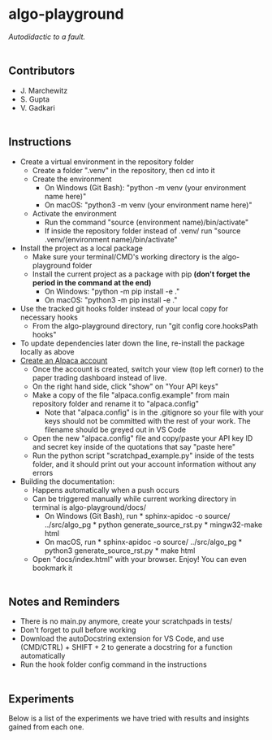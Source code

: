 # algo-playground #
*Autodidactic to a fault.*
<br><br>

## Contributors ##
* J. Marchewitz
* S. Gupta
* V. Gadkari
<br><br>

## Instructions ##
* Create a virtual environment in the repository folder
    * Create a folder ".venv" in the repository, then cd into it
    * Create the environment
        * On Windows (Git Bash): "python -m venv (your environment name here)"
        * On macOS: "python3 -m venv (your environment name here)"
    * Activate the environment
        * Run the command "source (environment name)/bin/activate"
        * If inside the repository folder instead of .venv/ run "source .venv/(environment name)/bin/activate"
* Install the project as a local package
    * Make sure your terminal/CMD's working directory is the algo-playground folder
    * Install the current project as a package with pip **(don't forget the period in the command at the end)**
        * On Windows: "python -m pip install -e ."
        * On macOS: "python3 -m pip install -e ."
* Use the tracked git hooks folder instead of your local copy for necessary hooks
    * From the algo-playground directory, run "git config core.hooksPath hooks"
* To update dependencies later down the line, re-install the package locally as above
* [Create an Alpaca account](https://app.alpaca.markets/signup)
    * Once the account is created, switch your view (top left corner) to the paper trading dashboard instead of live.
    * On the right hand side, click "show" on "Your API keys"
    * Make a copy of the file "alpaca.config.example" from main repository folder and rename it to "alpaca.config"
        * Note that "alpaca.config" is in the .gitignore so your file with your keys should not be committed with the rest of your work. The filename should be greyed out in VS Code
    * Open the new "alpaca.config" file and copy/paste your API key ID and secret key inside of the quotations that say "paste here"
    * Run the python script "scratchpad_example.py" inside of the tests folder, and it should print out your account information without any errors
* Building the documentation:
    * Happens automatically when a push occurs
    * Can be triggered manually while current working directory in terminal is algo-playground/docs/
        * On Windows (Git Bash), run
                * sphinx-apidoc -o source/ ../src/algo_pg
                * python generate_source_rst.py
                * mingw32-make html
        * On macOS, run
                * sphinx-apidoc -o source/ ../src/algo_pg
                * python3 generate_source_rst.py
                * make html
    * Open "docs/index.html" with your browser. Enjoy! You can even bookmark it
<br><br>

## Notes and Reminders ##
* There is no main.py anymore, create your scratchpads in tests/
* Don't forget to pull before working
* Download the autoDocstring extension for VS Code, and use (CMD/CTRL) + SHIFT + 2 to generate a docstring for a function automatically
* Run the hook folder config command in the instructions
<br><br>

## Experiments ##
Below is a list of the experiments we have tried with results and insights gained from each one.
